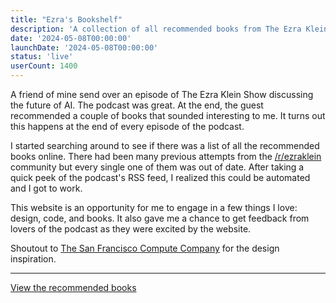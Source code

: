 ```yaml
---
title: "Ezra's Bookshelf"
description: 'A collection of all recommended books from The Ezra Klein Show.'
date: '2024-05-08T00:00:00'
launchDate: '2024-05-08T00:00:00'
status: 'live'
userCount: 1400
---
```


A friend of mine send over an episode of The Ezra Klein Show discussing the future of AI. The podcast was great. At the end, the guest recommended a couple of books that sounded interesting to me. It turns out this happens at the end of every episode of the podcast.

I started searching around to see if there was a list of all the recommended books online. There had been many previous attempts from the [/r/ezraklein](https://reddit.com/r/ezraklein/) community but every single one of them was out of date. After taking a quick peek of the podcast's RSS feed, I realized this could be automated and I got to work.

This website is an opportunity for me to engage in a few things I love: design, code, and books. It also gave me a chance to get feedback from lovers of the podcast as they were excited by the website.

Shoutout to [The San Francisco Compute Company](https://sfcompute.com/) for the design inspiration.

---

[View the recommended books](https://www.ezrasbookshelf.com/)
